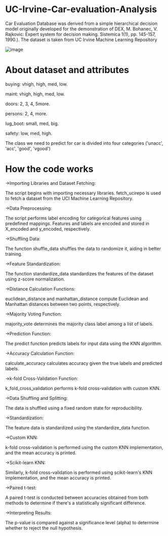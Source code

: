 # UC-Irvine-Car-evaluation-Analysis
Car Evaluation Database was derived from a simple hierarchical decision model originally developed for the demonstration of DEX, M. Bohanec, V. Rajkovic: Expert system for decision making. Sistemica 1(1), pp. 145-157, 1990.).  The dataset is taken from UC Irvine Machine Learning Repository

![image](https://github.com/Satya-bit/UC-Irvine-Car-evaluation-Analysis/assets/70309925/83f9d752-8a48-418e-aa67-9187ba5488a5)

# About dataset and attributes
buying:   vhigh, high, med, low.

maint:    vhigh, high, med, low.

doors:    2, 3, 4, 5more.

persons:  2, 4, more.

lug_boot: small, med, big.

safety:   low, med, high.

The class we need to predict for car is divided into four categories ('unacc', 'acc', 'good', 'vgood')
# How the code works

->Importing Libraries and Dataset Fetching:

The script begins with importing necessary libraries.
fetch_ucirepo is used to fetch a dataset from the UCI Machine Learning Repository.

->Data Preprocessing:

The script performs label encoding for categorical features using predefined mappings.
Features and labels are encoded and stored in X_encoded and y_encoded, respectively.

->Shuffling Data:

The function shuffle_data shuffles the data to randomize it, aiding in better training.

->Feature Standardization:

The function standardize_data standardizes the features of the dataset using z-score normalization.

->Distance Calculation Functions:

euclidean_distance and manhattan_distance compute Euclidean and Manhattan distances between two points, respectively.

->Majority Voting Function:

majority_vote determines the majority class label among a list of labels.

->Prediction Function:

The predict function predicts labels for input data using the KNN algorithm.

->Accuracy Calculation Function:

calculate_accuracy calculates accuracy given the true labels and predicted labels.

->k-fold Cross-Validation Function:

k_fold_cross_validation performs k-fold cross-validation with custom KNN.

->Data Shuffling and Splitting:

The data is shuffled using a fixed random state for reproducibility.

->Standardization:

The feature data is standardized using the standardize_data function.

->Custom KNN:

k-fold cross-validation is performed using the custom KNN implementation, and the mean accuracy is printed.

->Scikit-learn KNN:

Similarly, k-fold cross-validation is performed using scikit-learn's KNN implementation, and the mean accuracy is printed.

->Paired t-test:

A paired t-test is conducted between accuracies obtained from both methods to determine if there's a statistically significant difference.

->Interpreting Results:

The p-value is compared against a significance level (alpha) to determine whether to reject the null hypothesis.
